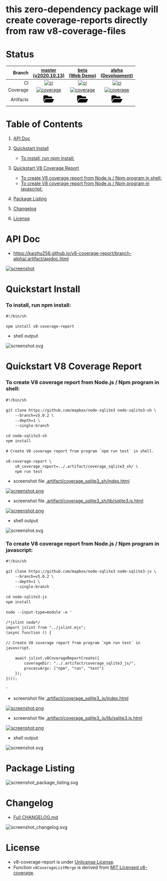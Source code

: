 
# this zero-dependency package will create coverage-reports directly from raw v8-coverage-files

# Status
| Branch | [master<br>(v2020.10.13)](https://github.com/kaizhu256/v8-coverage-report/tree/master) | [beta<br>(Web Demo)](https://github.com/kaizhu256/v8-coverage-report/tree/beta) | [alpha<br>(Development)](https://github.com/kaizhu256/v8-coverage-report/tree/alpha) |
|--:|:--:|:--:|:--:|
| CI | [![ci](https://github.com/kaizhu256/v8-coverage-report/actions/workflows/ci.yml/badge.svg?branch=master)](https://github.com/kaizhu256/v8-coverage-report/actions?query=branch%3Amaster) | [![ci](https://github.com/kaizhu256/v8-coverage-report/actions/workflows/ci.yml/badge.svg?branch=beta)](https://github.com/kaizhu256/v8-coverage-report/actions?query=branch%3Abeta) | [![ci](https://github.com/kaizhu256/v8-coverage-report/actions/workflows/ci.yml/badge.svg?branch=alpha)](https://github.com/kaizhu256/v8-coverage-report/actions?query=branch%3Aalpha) |
| Coverage | [![coverage](https://kaizhu256.github.io/v8-coverage-report/branch-alpha/.artifact/coverage/coverage_badge.svg)](https://kaizhu256.github.io/v8-coverage-report/branch-alpha/.artifact/coverage/index.html) | [![coverage](https://kaizhu256.github.io/v8-coverage-report/branch-alpha/.artifact/coverage/coverage_badge.svg)](https://kaizhu256.github.io/v8-coverage-report/branch-alpha/.artifact/coverage/index.html) | [![coverage](https://kaizhu256.github.io/v8-coverage-report/branch-alpha/.artifact/coverage/coverage_badge.svg)](https://kaizhu256.github.io/v8-coverage-report/branch-alpha/.artifact/coverage/index.html) |
| Artifacts | [<img src="asset_image_folder_open_solid.svg" height="30">](https://github.com/kaizhu256/v8-coverage-report/tree/gh-pages/branch-alpha/.artifact) | [<img src="asset_image_folder_open_solid.svg" height="30">](https://github.com/kaizhu256/v8-coverage-report/tree/gh-pages/branch-alpha/.artifact) | [<img src="asset_image_folder_open_solid.svg" height="30">](https://github.com/kaizhu256/v8-coverage-report/tree/gh-pages/branch-alpha/.artifact) |


# Table of Contents

1. [API Doc](#api-doc)

2. [Quickstart Install](#quickstart-install)
    - [To install, run npm install:](#to-install-run-npm-install)

3. [Quickstart V8 Coverage Report](#quickstart-v8-coverage-report)
    - [To create V8 coverage report from Node.js / Npm program in shell:](#to-create-v8-coverage-report-from-nodejs--npm-program-in-shell)
    - [To create V8 coverage report from Node.js / Npm program in javascript:](#to-create-v8-coverage-report-from-nodejs--npm-program-in-javascript)

4. [Package Listing](#package-listing)

5. [Changelog](#changelog)

6. [License](#license)


# API Doc
- https://kaizhu256.github.io/v8-coverage-report/branch-alpha/.artifact/apidoc.html

[![screenshot](https://kaizhu256.github.io/v8-coverage-report/branch-alpha/.artifact/screenshot_browser__2f.artifact_2fapidoc.html.png)](https://kaizhu256.github.io/v8-coverage-report/branch-alpha/.artifact/apidoc.html)


# Quickstart Install
### To install, run npm install:
```shell <!-- shRunWithScreenshotTxt .artifact/screenshot_sh_install_npm.svg -->
#!/bin/sh

npm install v8-coverage-report
```
- shell output

![screenshot.svg](https://kaizhu256.github.io/v8-coverage-report/branch-alpha/.artifact/screenshot_sh_install_npm.svg)


# Quickstart V8 Coverage Report
### To create V8 coverage report from Node.js / Npm program in shell:
```shell <!-- shRunWithScreenshotTxt .artifact/screenshot_sh_coverage_report_spawn.svg -->
#!/bin/sh

git clone https://github.com/mapbox/node-sqlite3 node-sqlite3-sh \
    --branch=v5.0.2 \
    --depth=1 \
    --single-branch

cd node-sqlite3-sh
npm install

# Create V8 coverage report from program `npm run test` in shell.

v8-coverage-report \
    v8_coverage_report=../.artifact/coverage_sqlite3_sh/ \
    npm run test
```
- screenshot file [.artifact/coverage_sqlite3_sh/index.html](https://kaizhu256.github.io/v8-coverage-report/branch-alpha/.artifact/coverage_sqlite3_sh/index.html)

[![screenshot.png](https://kaizhu256.github.io/v8-coverage-report/branch-alpha/.artifact/screenshot_browser__2f.artifact_2fcoverage_sqlite3_sh_2findex.html.png)](https://kaizhu256.github.io/v8-coverage-report/branch-alpha/.artifact/coverage_sqlite3_sh/index.html)

- screenshot file [.artifact/coverage_sqlite3_sh/lib/sqlite3.js.html](https://kaizhu256.github.io/v8-coverage-report/branch-alpha/.artifact/coverage_sqlite3_sh/lib/sqlite3.js.html)

[![screenshot.png](https://kaizhu256.github.io/v8-coverage-report/branch-alpha/.artifact/screenshot_browser__2f.artifact_2fcoverage_sqlite3_sh_2flib_2fsqlite3.js.html.png)](https://kaizhu256.github.io/v8-coverage-report/branch-alpha/.artifact/coverage_sqlite3_sh/lib/sqlite3.js.html)

- shell output

![screenshot.svg](https://kaizhu256.github.io/v8-coverage-report/branch-alpha/.artifact/screenshot_sh_coverage_report_spawn.svg)

### To create V8 coverage report from Node.js / Npm program in javascript:
```shell <!-- shRunWithScreenshotTxt .artifact/screenshot_js_coverage_report_spawn.svg -->
#!/bin/sh

git clone https://github.com/mapbox/node-sqlite3 node-sqlite3-js \
    --branch=v5.0.2 \
    --depth=1 \
    --single-branch

cd node-sqlite3-js
npm install

node --input-type=module -e '

/*jslint node*/
import jslint from "../jslint.mjs";
(async function () {

// Create V8 coverage report from program `npm run test` in javascript.

    await jslint.v8CoverageReportCreate({
        coverageDir: "../.artifact/coverage_sqlite3_js/",
        processArgv: ["npm", "run", "test"]
    });
}());

'
```
- screenshot file [.artifact/coverage_sqlite3_js/index.html](https://kaizhu256.github.io/v8-coverage-report/branch-alpha/.artifact/coverage_sqlite3_js/index.html)

[![screenshot.png](https://kaizhu256.github.io/v8-coverage-report/branch-alpha/.artifact/screenshot_browser__2f.artifact_2fcoverage_sqlite3_js_2findex.html.png)](https://kaizhu256.github.io/v8-coverage-report/branch-alpha/.artifact/coverage_sqlite3_js/index.html)

- screenshot file [.artifact/coverage_sqlite3_js/lib/sqlite3.js.html](https://kaizhu256.github.io/v8-coverage-report/branch-alpha/.artifact/coverage_sqlite3_js/lib/sqlite3.js.html)

[![screenshot.png](https://kaizhu256.github.io/v8-coverage-report/branch-alpha/.artifact/screenshot_browser__2f.artifact_2fcoverage_sqlite3_js_2flib_2fsqlite3.js.html.png)](https://kaizhu256.github.io/v8-coverage-report/branch-alpha/.artifact/coverage_sqlite3_js/lib/sqlite3.js.html)

- shell output

![screenshot.svg](https://kaizhu256.github.io/v8-coverage-report/branch-alpha/.artifact/screenshot_js_coverage_report_spawn.svg)


# Package Listing
![screenshot_package_listing.svg](https://kaizhu256.github.io/v8-coverage-report/branch-alpha/.artifact/screenshot_package_listing.svg)


# Changelog
- [Full CHANGELOG.md](CHANGELOG.md)

![screenshot_changelog.svg](https://kaizhu256.github.io/v8-coverage-report/branch-alpha/.artifact/screenshot_changelog.svg)


# License
- v8-coverage-report is under [Unlicense License](LICENSE).
- Function `v8CoverageListMerge` is derived from [MIT Licensed v8-coverage](https://github.com/demurgos/v8-coverage/blob/73446087dc38f61b09832c9867122a23f8577099/ts/LICENSE.md).
